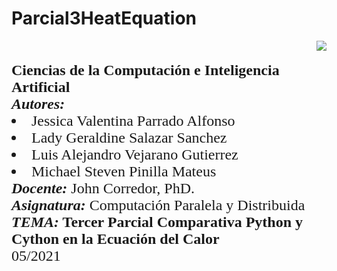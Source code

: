 # Parcial3HeatEquation

<div> 
<img src="https://res-5.cloudinary.com/crunchbase-production/image/upload/c_lpad,h_256,w_256,f_auto,q_auto:eco/v1455514364/pim02bzqvgz0hibsra41.png" align="right"><br><br><FONT FACE="times new roman" SIZE=5>
<b> Ciencias de la Computación e Inteligencia Artificial </b>
<br>
<i><b>Autores:</b></i>
<li> Jessica Valentina Parrado Alfonso </li>
<li> Lady Geraldine Salazar Sanchez </li>
<li> Luis Alejandro Vejarano Gutierrez </li>
<li> Michael Steven Pinilla Mateus </li>
<i><b>Docente:</b></i> John Corredor, PhD.
<br>
<i><b>Asignatura:</b></i> Computación Paralela y Distribuida
<br>
<i><b>TEMA:</i> Tercer Parcial Comparativa Python y Cython en la Ecuación del Calor</b>
<br>
05/2021
<br>
</FONT>
</div>
